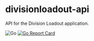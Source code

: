 # divisionloadout-api

API for the Division Loadout application.

![Go](https://github.com/mleyb/divisionloadout-api/workflows/Go/badge.svg) [![Go Report Card](https://goreportcard.com/badge/github.com/mleyb/divisionloadout-api)](https://goreportcard.com/report/github.com/mleyb/divisionloadout-api)
